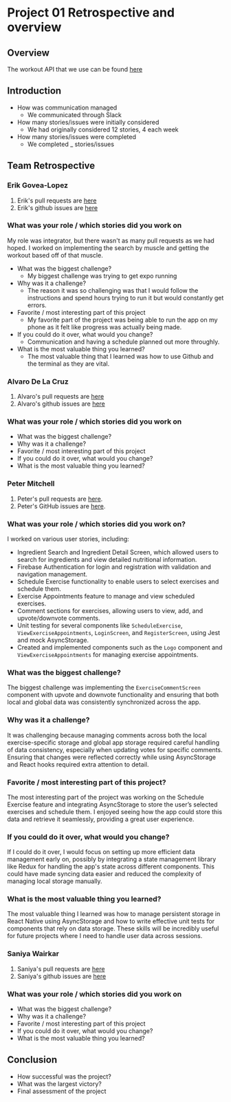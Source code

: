 # Project 01 Retrospective and overview

## Overview
The workout API that we use can be found [here](https://wger.de/en/software/api)



## Introduction

- How was communication managed
  - We communicated through Slack
- How many stories/issues were initially considered
  - We had originally considered 12 stories, 4 each week
- How many stories/issues were completed
  - We completed _ stories/issues

## Team Retrospective
### Erik Govea-Lopez
1. Erik's pull requests are [here](https://github.com/saniyaw7/Project1SE/pulls?q=is%3Apr+is%3Aclosed)
2. Erik's github issues are [here](https://github.com/saniyaw7/Project1SE/issues)
### What was your role / which stories did you work on
My role was integrator, but there wasn't as many pull requests as we had hoped. I worked on implementing the search by muscle and getting the workout based off of that muscle.
- What was the biggest challenge?
  - My biggest challenge was trying to get expo running 
- Why was it a challenge?
  - The reason it was so challenging was that I would follow the instructions and spend hours trying to run it but would constantly get errors.
- Favorite / most interesting part of this project
  - My favorite part of the project was being able to run the app on my phone as it felt like progress was actually being made.
- If you could do it over, what would you change?
  - Communication and having a schedule planned out more throughly.
- What is the most valuable thing you learned?
  - The most valuable thing that I learned was how to use Github and the terminal as they are vital.

### Alvaro De La Cruz
1. Alvaro's pull requests are [here]()
2. Alvaro's github issues are [here]()
### What was your role / which stories did you work on
- What was the biggest challenge?
- Why was it a challenge?
- Favorite / most interesting part of this project
- If you could do it over, what would you change?
- What is the most valuable thing you learned?

### Peter Mitchell

1. Peter's pull requests are [here](https://github.com/saniyaw7/Project1SE/pulls?q=is%3Apr+author%3AMitPete+is%3Aclosed).
2. Peter's GitHub issues are [here](https://github.com/saniyaw7/Project1SE/issues/created_by/MitPete).
### What was your role / which stories did you work on?
I worked on various user stories, including:
- Ingredient Search and Ingredient Detail Screen, which allowed users to search for ingredients and view detailed nutritional information.
- Firebase Authentication for login and registration with validation and navigation management.
- Schedule Exercise functionality to enable users to select exercises and schedule them.
- Exercise Appointments feature to manage and view scheduled exercises.
- Comment sections for exercises, allowing users to view, add, and upvote/downvote comments.
- Unit testing for several components like `ScheduleExercise`, `ViewExerciseAppointments`, `LoginScreen`, and `RegisterScreen`, using Jest and mock AsyncStorage.
- Created and implemented components such as the `Logo` component and `ViewExerciseAppointments` for managing exercise appointments.
### What was the biggest challenge?
The biggest challenge was implementing the `ExerciseCommentScreen` component with upvote and downvote functionality and ensuring that both local and global data was consistently synchronized across the app.
### Why was it a challenge?
It was challenging because managing comments across both the local exercise-specific storage and global app storage required careful handling of data consistency, especially when updating votes for specific comments. Ensuring that changes were reflected correctly while using AsyncStorage and React hooks required extra attention to detail.
### Favorite / most interesting part of this project?
The most interesting part of the project was working on the Schedule Exercise feature and integrating AsyncStorage to store the user’s selected exercises and schedule them. I enjoyed seeing how the app could store this data and retrieve it seamlessly, providing a great user experience.
### If you could do it over, what would you change?
If I could do it over, I would focus on setting up more efficient data management early on, possibly by integrating a state management library like Redux for handling the app's state across different components. This could have made syncing data easier and reduced the complexity of managing local storage manually.
### What is the most valuable thing you learned?
The most valuable thing I learned was how to manage persistent storage in React Native using AsyncStorage and how to write effective unit tests for components that rely on data storage. These skills will be incredibly useful for future projects where I need to handle user data across sessions.



### Saniya Wairkar
1. Saniya's pull requests are [here]()
2. Saniya's github issues are [here]()
### What was your role / which stories did you work on
- What was the biggest challenge?
- Why was it a challenge?
- Favorite / most interesting part of this project
- If you could do it over, what would you change?
- What is the most valuable thing you learned?


## Conclusion
- How successful was the project?
- What was the largest victory?
- Final assessment of the project
